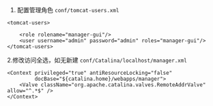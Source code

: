 1. 配置管理角色  `conf/tomcat-users.xml`

```
<tomcat-users>

    <role rolename="manager-gui"/>
    <user username="admin" password="admin" roles="manager-gui"/>
</tomcat-users>
```



2.修改访问全选，如无新建 `conf/Catalina/localhost/manager.xml`

```
<Context privileged="true" antiResourceLocking="false"
         docBase="${catalina.home}/webapps/manager">
    <Valve className="org.apache.catalina.valves.RemoteAddrValve" allow="^.*$" />
</Context>
```



